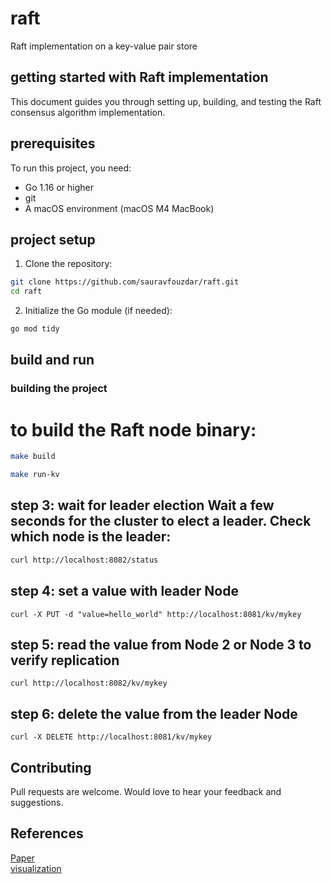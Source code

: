 # raft
Raft implementation on a key-value pair store

## getting started with Raft implementation
This document guides you through setting up, building, and testing the Raft consensus algorithm implementation.

## prerequisites

To run this project, you need:

- Go 1.16 or higher
- git
- A macOS environment (macOS M4 MacBook) 

## project setup

1. Clone the repository:

```bash
git clone https://github.com/sauravfouzdar/raft.git
cd raft
```

2. Initialize the Go module (if needed):

```bash
go mod tidy
```

## build and run

### building the project

# to build the Raft node binary:

```bash
make build
```

```bash
make run-kv
```

## step 3: wait for leader election Wait a few seconds for the cluster to elect a leader. Check which node is the leader:
```bash
curl http://localhost:8082/status
```

## step 4: set a value with leader Node
``` curl -X PUT -d "value=hello_world" http://localhost:8081/kv/mykey ```

## step 5: read the value from Node 2 or Node 3 to verify replication
``` curl http://localhost:8082/kv/mykey ```

## step 6: delete the value from the leader Node
``` curl -X DELETE http://localhost:8081/kv/mykey ```

## Contributing
Pull requests are welcome. Would love to hear your feedback and suggestions.

## References
[Paper](https://raft.github.io/raft.pdf)  
[visualization](https://thesecretlivesofdata.com/raft/)

